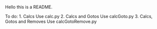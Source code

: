 Hello this is a README.

To do:
	1. Calcs
		Use calc.py
	2. Calcs and Gotos
		Use calcGoto.py
	3. Calcs, Gotos and Removes
		Use calcGotoRemove.py
